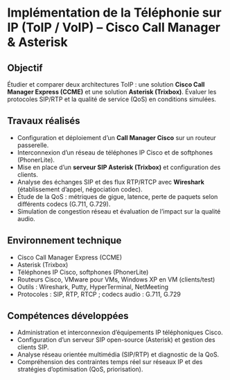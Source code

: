 # Implémentation de la Téléphonie sur IP (ToIP / VoIP) – Cisco Call Manager & Asterisk

## Objectif
Étudier et comparer deux architectures ToIP : une solution **Cisco Call Manager Express (CCME)** et une solution **Asterisk (Trixbox)**. Évaluer les protocoles SIP/RTP et la qualité de service (QoS) en conditions simulées.

## Travaux réalisés
- Configuration et déploiement d’un **Call Manager Cisco** sur un routeur passerelle.  
- Interconnexion d’un réseau de téléphones IP Cisco et de softphones (PhonerLite).  
- Mise en place d’un **serveur SIP Asterisk (Trixbox)** et configuration des clients.  
- Analyse des échanges SIP et des flux RTP/RTCP avec **Wireshark** (établissement d’appel, négociation codec).  
- Étude de la QoS : métriques de gigue, latence, perte de paquets selon différents codecs (G.711, G.729).  
- Simulation de congestion réseau et évaluation de l’impact sur la qualité audio.

## Environnement technique
- Cisco Call Manager Express (CCME)  
- Asterisk (Trixbox)  
- Téléphones IP Cisco, softphones (PhonerLite)  
- Routeurs Cisco, VMware pour VMs, Windows XP en VM (clients/test)  
- Outils : Wireshark, Putty, HyperTerminal, NetMeeting  
- Protocoles : SIP, RTP, RTCP ; codecs audio : G.711, G.729

## Compétences développées
- Administration et interconnexion d’équipements IP téléphoniques Cisco.  
- Configuration d’un serveur SIP open-source (Asterisk) et gestion des clients SIP.  
- Analyse réseau orientée multimédia (SIP/RTP) et diagnostic de la QoS.  
- Compréhension des contraintes temps réel sur réseaux IP et des stratégies d’optimisation (QoS, priorisation).


